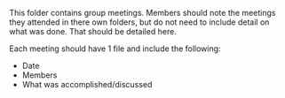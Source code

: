 This folder contains group meetings.
Members should note the meetings they attended in there own folders, but do not need to include detail on what was done. That should be detailed here.

Each meeting should have 1 file and include the following:
  - Date
  - Members
  - What was accomplished/discussed
